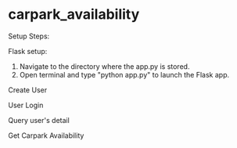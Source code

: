 # carpark_availability

Setup Steps:

<!-- Database setup:
1) Open any code editor and open app.py file.
2) Navigate to line 13 which is about `app.config['SQLALCHEMY_DATABASE_URI']`.
3) Change the <your directory> below to the working directory where you clone the git at. Can check out the codebase for an example too.
'sqlite:///<your directory>/carpark.db'
4) Save the app.py file. -->


Flask setup:
1) Navigate to the directory where the app.py is stored.
2) Open terminal and type "python app.py" to launch the Flask app.




Create User

User Login

Query user's detail

Get Carpark Availability
